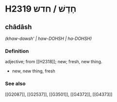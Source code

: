 # H2319 חָדָשׁ / חדש

## châdâsh

_(khaw-dawsh' | haw-DOHSH | ha-DOHSH)_

### Definition

adjective; from [[H2318]]; new; fresh, new thing.

- new, new thing, fresh
### See also

[[G2087]], [[G2537]], [[G3501]], [[G4372]], [[G4373]]

